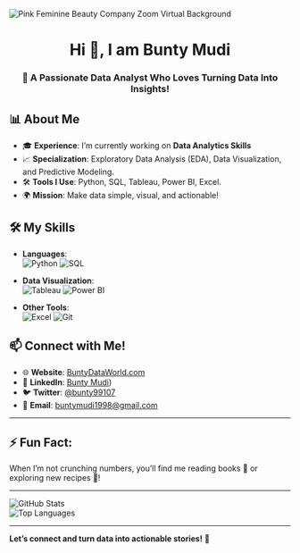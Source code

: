 ![Pink Feminine Beauty Company Zoom Virtual Background](https://github.com/user-attachments/assets/a2079792-beaa-4156-a42d-6071ea385884)

 
<h1 align="center">Hi 👋, I am Bunty Mudi</h1>
<h3 align="center">🌟 A Passionate Data Analyst Who Loves Turning Data Into Insights! </h3>                   


## 📊 About Me
- 🎓 **Experience**: I’m currently working on **Data Analytics Skills**  
- 📈 **Specialization**: Exploratory Data Analysis (EDA), Data Visualization, and Predictive Modeling.  
- 🛠️ **Tools I Use**: Python, SQL, Tableau, Power BI, Excel.  
- 🌍 **Mission**: Make data simple, visual, and actionable! 



## 🛠️ My Skills
- **Languages**:  
  ![Python](https://img.shields.io/badge/-Python-blue) ![SQL](https://img.shields.io/badge/-SQL-blueviolet)  

- **Data Visualization**:  
  ![Tableau](https://img.shields.io/badge/-Tableau-orange) ![Power BI](https://img.shields.io/badge/-PowerBI-yellow)  

- **Other Tools**:  
  ![Excel](https://img.shields.io/badge/-Excel-brightgreen) ![Git](https://img.shields.io/badge/-Git-black)



  
## 📫 Connect with Me!
- 🌐 **Website**: [BuntyDataWorld.com](https://example.com)  
- 💼 **LinkedIn**: [Bunty Mudi](https://www.linkedin.com/in/bunty-mudi-40a629210/))  
- 🐦 **Twitter**: [@bunty99107](https://twitter.com/bunty99107)  
- 📧 **Email**: buntymudi1998@gmail.com  

---

## ⚡ Fun Fact:
 When I’m not crunching numbers, you’ll find me reading books 📖 or exploring new recipes 🥣!  

---

![GitHub Stats](https://github-readme-stats.vercel.app/api?username=buntysl&show_icons=true&theme=radical)  
![Top Languages](https://github-readme-stats.vercel.app/api/top-langs/?username=buntysl&layout=compact&theme=radical)  

---

**Let’s connect and turn data into actionable stories!** 🚀


